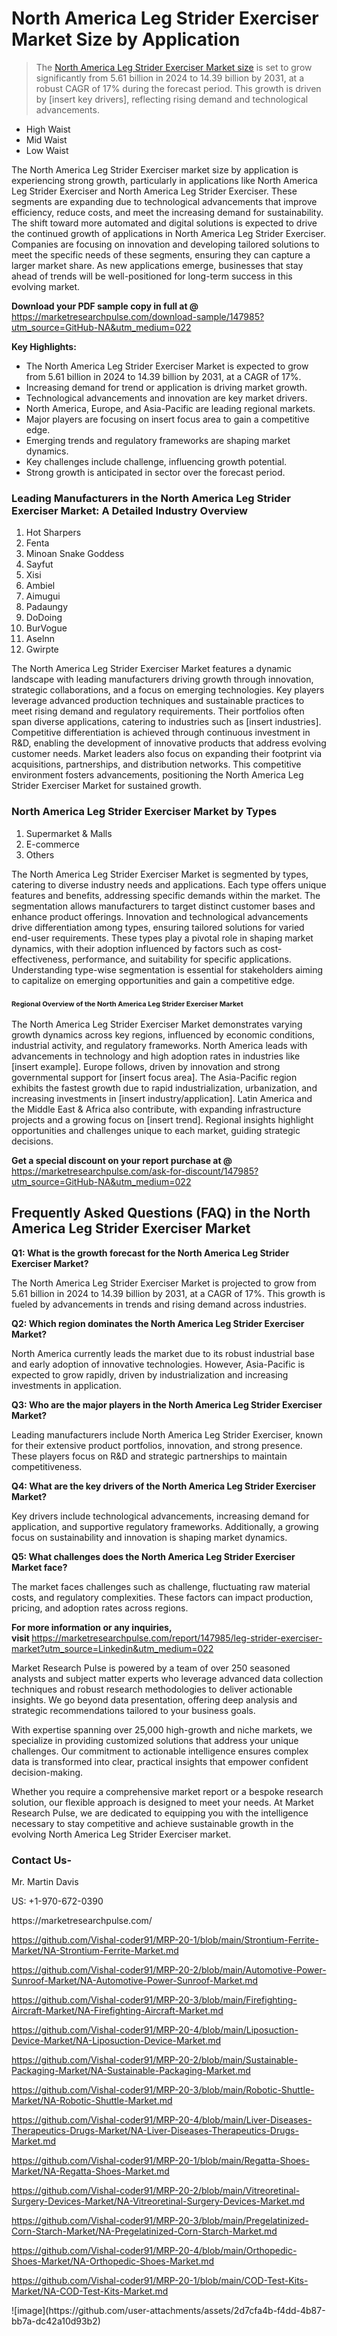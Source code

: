 <h1>North America Leg Strider Exerciser Market&nbsp;Size by Application</h1><blockquote><p>The <a href="https://marketresearchpulse.com/download-sample/147985?utm_source=GitHub-NA&amp;utm_medium=022">North America Leg Strider Exerciser Market size</a> is set to grow significantly from 5.61 billion in 2024 to 14.39 billion by 2031, at a robust CAGR of 17% during the forecast period. This growth is driven by [insert key drivers], reflecting rising demand and technological advancements.</p></blockquote><ul><li>High Waist<li> Mid Waist<li> Low Waist</li></ul><p>The North America Leg Strider Exerciser market size by application is experiencing strong growth, particularly in applications like North America Leg Strider Exerciser and North America Leg Strider Exerciser. These segments are expanding due to technological advancements that improve efficiency, reduce costs, and meet the increasing demand for sustainability. The shift toward more automated and digital solutions is expected to drive the continued growth of applications in North America Leg Strider Exerciser. Companies are focusing on innovation and developing tailored solutions to meet the specific needs of these segments, ensuring they can capture a larger market share. As new applications emerge, businesses that stay ahead of trends will be well-positioned for long-term success in this evolving market.</p><p><strong>Download your PDF sample copy in full at @ </strong><a href="https://marketresearchpulse.com/download-sample/147985?utm_source=GitHub-NA&amp;utm_medium=022">https://marketresearchpulse.com/download-sample/147985?utm_source=GitHub-NA&amp;utm_medium=022</a></p><p><strong>Key Highlights: </strong></p><ul><li>The North America Leg Strider Exerciser Market is expected to grow from 5.61 billion in 2024 to 14.39 billion by 2031, at a CAGR of 17%.</li><li>Increasing demand for trend or application is driving market growth.</li><li>Technological advancements and innovation are key market drivers.</li><li>North America, Europe, and Asia-Pacific are leading regional markets.</li><li>Major players are focusing on insert focus area to gain a competitive edge.</li><li>Emerging trends and regulatory frameworks are shaping market dynamics.</li><li>Key challenges include challenge, influencing growth potential.</li><li>Strong growth is anticipated in sector over the forecast period.</li></ul><h3>Leading Manufacturers in the North America Leg Strider Exerciser Market: A Detailed Industry Overview</h3><ol><li>Hot Sharpers</li><li>Fenta</li><li>Minoan Snake Goddess</li><li>Sayfut</li><li>Xisi</li><li>Ambiel</li><li>Aimugui</li><li>Padaungy</li><li>DoDoing</li><li>BurVogue</li><li>Aselnn</li><li>Gwirpte</li></ol><div class="flex max-w-full flex-col flex-grow"><div class="min-h-8 text-message flex w-full flex-col items-end gap-2 whitespace-normal break-words [.text-message+&amp;]:mt-5" dir="auto" data-message-author-role="assistant" data-message-id="fd8432e4-4910-450d-b182-61b7bfb0a01f" data-message-model-slug="gpt-4o"><div class="flex w-full flex-col gap-1 empty:hidden first:pt-[3px]"><div class="markdown prose w-full break-words dark:prose-invert light"><p>The North America Leg Strider Exerciser Market features a dynamic landscape with leading manufacturers driving growth through innovation, strategic collaborations, and a focus on emerging technologies. Key players leverage advanced production techniques and sustainable practices to meet rising demand and regulatory requirements. Their portfolios often span diverse applications, catering to industries such as [insert industries]. Competitive differentiation is achieved through continuous investment in R&amp;D, enabling the development of innovative products that address evolving customer needs. Market leaders also focus on expanding their footprint via acquisitions, partnerships, and distribution networks. This competitive environment fosters advancements, positioning the North America Leg Strider Exerciser Market for sustained growth.</p></div></div></div></div><h3>North America Leg Strider Exerciser Market by Types</h3><ol><li>Supermarket & Malls<li> E-commerce<li> Others</li></ol><div class="flex max-w-full flex-col flex-grow"><div class="min-h-8 text-message flex w-full flex-col items-end gap-2 whitespace-normal break-words [.text-message+&amp;]:mt-5" dir="auto" data-message-author-role="assistant" data-message-id="084470be-0bb7-4664-bddf-5156b4f41249" data-message-model-slug="gpt-4o-mini"><div class="flex w-full flex-col gap-1 empty:hidden first:pt-[3px]"><div class="markdown prose w-full break-words dark:prose-invert light"><p>The North America Leg Strider Exerciser Market is segmented by types, catering to diverse industry needs and applications. Each type offers unique features and benefits, addressing specific demands within the market. The segmentation allows manufacturers to target distinct customer bases and enhance product offerings. Innovation and technological advancements drive differentiation among types, ensuring tailored solutions for varied end-user requirements. These types play a pivotal role in shaping market dynamics, with their adoption influenced by factors such as cost-effectiveness, performance, and suitability for specific applications. Understanding type-wise segmentation is essential for stakeholders aiming to capitalize on emerging opportunities and gain a competitive edge.</p></div></div></div></div><h3><span style="font-size: 11px;">Regional Overview of the North America Leg Strider Exerciser Market</span></h3><div class="flex max-w-full flex-col flex-grow"><div class="min-h-8 text-message flex w-full flex-col items-end gap-2 whitespace-normal break-words [.text-message+&amp;]:mt-5" dir="auto" data-message-author-role="assistant" data-message-id="e9038762-ce64-4e30-91c9-9bd413514231" data-message-model-slug="gpt-4o-mini"><div class="flex w-full flex-col gap-1 empty:hidden first:pt-[3px]"><div class="markdown prose w-full break-words dark:prose-invert light"><p>The North America Leg Strider Exerciser Market demonstrates varying growth dynamics across key regions, influenced by economic conditions, industrial activity, and regulatory frameworks. North America leads with advancements in technology and high adoption rates in industries like [insert example]. Europe follows, driven by innovation and strong governmental support for [insert focus area]. The Asia-Pacific region exhibits the fastest growth due to rapid industrialization, urbanization, and increasing investments in [insert industry/application]. Latin America and the Middle East &amp; Africa also contribute, with expanding infrastructure projects and a growing focus on [insert trend]. Regional insights highlight opportunities and challenges unique to each market, guiding strategic decisions.</p></div></div></div></div><p><strong>Get a special discount on your report purchase at @ </strong><a href="https://marketresearchpulse.com/ask-for-discount/147985?utm_source=GitHub-NA&amp;utm_medium=022">https://marketresearchpulse.com/ask-for-discount/147985?utm_source=GitHub-NA&amp;utm_medium=022</a></p><h2>Frequently Asked Questions (FAQ) in the North America Leg Strider Exerciser Market</h2><p><strong>Q1: What is the growth forecast for the North America Leg Strider Exerciser Market?</strong></p><p>The North America Leg Strider Exerciser Market is projected to grow from 5.61 billion in 2024 to 14.39 billion by 2031, at a CAGR of 17%. This growth is fueled by advancements in trends and rising demand across industries.</p><p><strong>Q2: Which region dominates the North America Leg Strider Exerciser Market?</strong></p><p>North America currently leads the market due to its robust industrial base and early adoption of innovative technologies. However, Asia-Pacific is expected to grow rapidly, driven by industrialization and increasing investments in application.</p><p><strong>Q3: Who are the major players in the North America Leg Strider Exerciser Market?</strong></p><p>Leading manufacturers include North America Leg Strider Exerciser, known for their extensive product portfolios, innovation, and strong presence. These players focus on R&amp;D and strategic partnerships to maintain competitiveness.</p><p><strong>Q4: What are the key drivers of the North America Leg Strider Exerciser Market?</strong></p><p>Key drivers include technological advancements, increasing demand for application, and supportive regulatory frameworks. Additionally, a growing focus on sustainability and innovation is shaping market dynamics.</p><p><strong>Q5: What challenges does the North America Leg Strider Exerciser Market face?</strong></p><p>The market faces challenges such as challenge, fluctuating raw material costs, and regulatory complexities. These factors can impact production, pricing, and adoption rates across regions.</p><p><strong>For more information or any inquiries, visit&nbsp;</strong><a href="https://marketresearchpulse.com/report/147985/leg-strider-exerciser-market?utm_source=Linkedin&utm_medium=022">https://marketresearchpulse.com/report/147985/leg-strider-exerciser-market?utm_source=Linkedin&utm_medium=022</a></p><p>Market Research Pulse is powered by a team of over 250 seasoned analysts and subject matter experts who leverage advanced data collection techniques and robust research methodologies to deliver actionable insights. We go beyond data presentation, offering deep analysis and strategic recommendations tailored to your business goals.</p><p>With expertise spanning over 25,000 high-growth and niche markets, we specialize in providing customized solutions that address your unique challenges. Our commitment to actionable intelligence ensures complex data is transformed into clear, practical insights that empower confident decision-making.</p><p>Whether you require a comprehensive market report or a bespoke research solution, our flexible approach is designed to meet your needs. At Market Research Pulse, we are dedicated to equipping you with the intelligence necessary to stay competitive and achieve sustainable growth in the evolving North America Leg Strider Exerciser market.</p><h3><strong>Contact Us-</strong></h3><p>Mr. Martin Davis</p><p>US: +1-970-672-0390</p><p>https://marketresearchpulse.com/</p><p><a href="https://github.com/Vishal-coder91/MRP-20-1/blob/main/Strontium-Ferrite-Market/NA-Strontium-Ferrite-Market.md">https://github.com/Vishal-coder91/MRP-20-1/blob/main/Strontium-Ferrite-Market/NA-Strontium-Ferrite-Market.md</a></p><p><a href="https://github.com/Vishal-coder91/MRP-20-2/blob/main/Automotive-Power-Sunroof-Market/NA-Automotive-Power-Sunroof-Market.md">https://github.com/Vishal-coder91/MRP-20-2/blob/main/Automotive-Power-Sunroof-Market/NA-Automotive-Power-Sunroof-Market.md</a></p><p><a href="https://github.com/Vishal-coder91/MRP-20-3/blob/main/Firefighting-Aircraft-Market/NA-Firefighting-Aircraft-Market.md">https://github.com/Vishal-coder91/MRP-20-3/blob/main/Firefighting-Aircraft-Market/NA-Firefighting-Aircraft-Market.md</a></p><p><a href="https://github.com/Vishal-coder91/MRP-20-4/blob/main/Liposuction-Device-Market/NA-Liposuction-Device-Market.md">https://github.com/Vishal-coder91/MRP-20-4/blob/main/Liposuction-Device-Market/NA-Liposuction-Device-Market.md</a></p><p><a href="https://github.com/Vishal-coder91/MRP-20-2/blob/main/Sustainable-Packaging-Market/NA-Sustainable-Packaging-Market.md">https://github.com/Vishal-coder91/MRP-20-2/blob/main/Sustainable-Packaging-Market/NA-Sustainable-Packaging-Market.md</a></p><p><a href="https://github.com/Vishal-coder91/MRP-20-3/blob/main/Robotic-Shuttle-Market/NA-Robotic-Shuttle-Market.md">https://github.com/Vishal-coder91/MRP-20-3/blob/main/Robotic-Shuttle-Market/NA-Robotic-Shuttle-Market.md</a></p><p><a href="https://github.com/Vishal-coder91/MRP-20-4/blob/main/Liver-Diseases-Therapeutics-Drugs-Market/NA-Liver-Diseases-Therapeutics-Drugs-Market.md">https://github.com/Vishal-coder91/MRP-20-4/blob/main/Liver-Diseases-Therapeutics-Drugs-Market/NA-Liver-Diseases-Therapeutics-Drugs-Market.md</a></p><p><a href="https://github.com/Vishal-coder91/MRP-20-1/blob/main/Regatta-Shoes-Market/NA-Regatta-Shoes-Market.md">https://github.com/Vishal-coder91/MRP-20-1/blob/main/Regatta-Shoes-Market/NA-Regatta-Shoes-Market.md</a></p><p><a href="https://github.com/Vishal-coder91/MRP-20-2/blob/main/Vitreoretinal-Surgery-Devices-Market/NA-Vitreoretinal-Surgery-Devices-Market.md">https://github.com/Vishal-coder91/MRP-20-2/blob/main/Vitreoretinal-Surgery-Devices-Market/NA-Vitreoretinal-Surgery-Devices-Market.md</a></p><p><a href="https://github.com/Vishal-coder91/MRP-20-3/blob/main/Pregelatinized-Corn-Starch-Market/NA-Pregelatinized-Corn-Starch-Market.md">https://github.com/Vishal-coder91/MRP-20-3/blob/main/Pregelatinized-Corn-Starch-Market/NA-Pregelatinized-Corn-Starch-Market.md</a></p><p><a href="https://github.com/Vishal-coder91/MRP-20-4/blob/main/Orthopedic-Shoes-Market/NA-Orthopedic-Shoes-Market.md">https://github.com/Vishal-coder91/MRP-20-4/blob/main/Orthopedic-Shoes-Market/NA-Orthopedic-Shoes-Market.md</a></p><p><a href="https://github.com/Vishal-coder91/MRP-20-1/blob/main/COD-Test-Kits-Market/NA-COD-Test-Kits-Market.md">https://github.com/Vishal-coder91/MRP-20-1/blob/main/COD-Test-Kits-Market/NA-COD-Test-Kits-Market.md</a></p>
![image](https://github.com/user-attachments/assets/2d7cfa4b-f4dd-4b87-bb7a-dc42a10d93b2)
